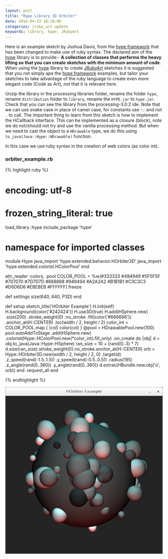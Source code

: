 ```yaml
---
layout: post
title: "Hype Library 3D Orbiter"
date: 2016-04-23 18:18:00
categories: jruby_art update
keywords: library, hype, JRubyArt
---
```


Here is an example sketch by Joshua Davis, from the [hype framework][hype_framework] that has been changed to make use of ruby syntax.
The declared aim of the [hype][hype_library] library is to provide:-
__A collection of classes that performs the heavy lifting so that you can create sketches with the minimum amount of code__. When using the [hype][hype_library] library to create [JRubyArt][jruby_art] sketches it is suggested that you not simply ape the [hype framework][hype_framework] examples, but tailor your sketches to take advantage of the ruby language to create even more elegant code (Code as Art), not that it is relevant here. 

Unzip the library in the processing libraries folder, rename the folder `hype`, rename `distribution` folder to `library`, rename the `HYPE.jar` to `hype.jar`. Check that you can see the library from the processing-3.0.2 ide. Note that we can use snake case in place of camel case, for constants use `::` and not `.` to call. The important thing to learn from this sketch is how to implement the HCallback interface. This can be implemented as a closure (block), note we do not/should not try and use the vanilla processing method. But when we need to cast the object to a `HDrawable` type, we do this using `to_java(Java::Hype::HDrawable)` function.

In this case we use ruby syntax in the creation of web colors (as color int).  

### orbiter_example.rb ###

{% highlight ruby %}
# encoding: utf-8
# frozen_string_literal: true
load_library :hype
include_package 'hype'
# namespace for imported classes
module Hype
  java_import 'hype.extended.behavior.HOrbiter3D'
  java_import 'hype.extended.colorist.HColorPool'
end

attr_reader :colors, :pool
COLOR_POOL = %w(#333333 #494949 #5F5F5F #707070 #7D7D7D #888888 #949494 #A2A2A2 #B1B1B1 #C3C3C3 #D6D6D6 #EBEBEB #FFFFFF).freeze

def settings
  size(640, 640, P3D)
end

def setup
  sketch_title('HOrbiter Example')
  H.init(self)
  H.background(color('#242424'))
  H.use3D(true)
  H.add(HSphere.new)
   .size(200)
   .stroke_weight(0)
   .no_stroke
   .fill(color('#666666'))
   .anchor_at(H::CENTER)
   .loc(width / 2, height / 2)
  color_int = COLOR_POOL.map { |col| color(col) }
  @pool = HDrawablePool.new(100)
  pool.autoAddToStage
      .add(HSphere.new)
      .colorist(Hype::HColorPool.new(*color_int).fill_only)
      .on_create do |obj|
        d = obj.to_java(Java::Hype::HSphere)
        ran_size = 10 + (rand(0..3) * 7)
        d.size(ran_size).stroke_weight(0).no_stroke.anchor_at(H::CENTER)
        orb = Hype::HOrbiter3D.new(width / 2, height / 2, 0)
                              .target(d)
                              .z_speed(rand(-1.5..1.5))
                              .y_speed(rand(-0.5..0.5))
                              .radius(195)
                              .z_angle(rand(0..360))
                              .y_angle(rand(0..360))
        d.extras(HBundle.new.obj('o', orb))
      end
      .request_all
end

{% endhighlight %}


<img src="/assets/orbiter.png" />

[jruby_art]:https://ruby-processing.github.io/index.html
[hype_library]:https://github.com/hype/HYPE_Processing
[hype_framework]:http://www.hypeframework.org/
